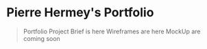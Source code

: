 # Pierre Hermey's Portfolio

> Portfolio Project
> Brief is here
> Wireframes are here
> MockUp are coming soon

